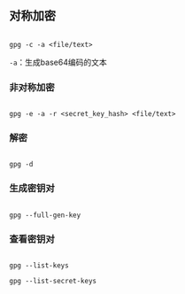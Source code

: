 ## 对称加密

  

```shell

gpg -c -a <file/text>

```

`-a`：生成base64编码的文本

  

### 非对称加密

  

```shell

gpg -e -a -r <secret_key_hash> <file/text>

```

  

### 解密

  

```shell

gpg -d

```

  

### 生成密钥对



```shell

gpg --full-gen-key

```

  

### 查看密钥对

  

```shell

gpg --list-keys

gpg --list-secret-keys

```
